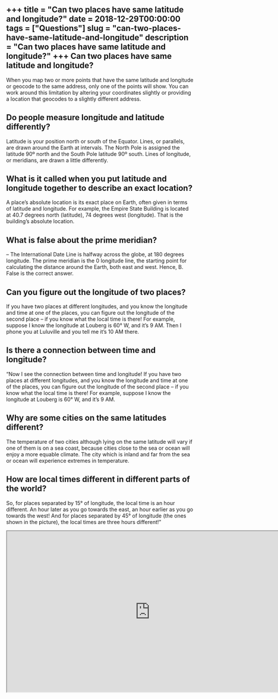 +++
title = "Can two places have same latitude and longitude?"
date = 2018-12-29T00:00:00
tags = ["Questions"]
slug = "can-two-places-have-same-latitude-and-longitude"
description = "Can two places have same latitude and longitude?"
+++
Can two places have same latitude and longitude?
------------------------------------------------

When you map two or more points that have the same latitude and longitude or geocode to the same address, only one of the points will show. You can work around this limitation by altering your coordinates slightly or providing a location that geocodes to a slightly different address.

Do people measure longitude and latitude differently?
-----------------------------------------------------

Latitude is your position north or south of the Equator. Lines, or parallels, are drawn around the Earth at intervals. The North Pole is assigned the latitude 90º north and the South Pole latitude 90º south. Lines of longitude, or meridians, are drawn a little differently.

What is it called when you put latitude and longitude together to describe an exact location?
---------------------------------------------------------------------------------------------

A place’s absolute location is its exact place on Earth, often given in terms of latitude and longitude. For example, the Empire State Building is located at 40.7 degrees north (latitude), 74 degrees west (longitude). That is the building’s absolute location.

What is false about the prime meridian?
---------------------------------------

– The International Date Line is halfway across the globe, at 180 degrees longitude. The prime meridian is the 0 longitude line, the starting point for calculating the distance around the Earth, both east and west. Hence, B. False is the correct answer.

Can you figure out the longitude of two places?
-----------------------------------------------

If you have two places at different longitudes, and you know the longitude and time at one of the places, you can figure out the longitude of the second place – if you know what the local time is there! For example, suppose I know the longitude at Louberg is 60° W, and it’s 9 AM. Then I phone you at Luluville and you tell me it’s 10 AM there.

Is there a connection between time and longitude?
-------------------------------------------------

“Now I see the connection between time and longitude! If you have two places at different longitudes, and you know the longitude and time at one of the places, you can figure out the longitude of the second place – if you know what the local time is there! For example, suppose I know the longitude at Louberg is 60° W, and it’s 9 AM.

Why are some cities on the same latitudes different?
----------------------------------------------------

The temperature of two cities although lying on the same latitude will vary if one of them is on a sea coast, because cities close to the sea or ocean will enjoy a more equable climate. The city which is inland and far from the sea or ocean will experience extremes in temperature.

How are local times different in different parts of the world?
--------------------------------------------------------------

So, for places separated by 15° of longitude, the local time is an hour different. An hour later as you go towards the east, an hour earlier as you go towards the west! And for places separated by 45° of longitude (the ones shown in the picture), the local times are three hours different!”

<iframe allow="accelerometer; autoplay; clipboard-write; encrypted-media; gyroscope; picture-in-picture" allowfullscreen="" class="__youtube_prefs__  epyt-is-override  no-lazyload" data-no-lazy="1" data-origheight="433" data-origwidth="770" data-skipgform_ajax_framebjll="" height="433" id="_ytid_31076" loading="lazy" src="https://www.youtube.com/embed/JQf4p4aGf9o?enablejsapi=1&autoplay=0&cc_load_policy=0&cc_lang_pref=&iv_load_policy=1&loop=0&modestbranding=0&rel=1&fs=1&playsinline=0&autohide=2&theme=dark&color=red&controls=1&" title="YouTube player" width="770"></iframe>
